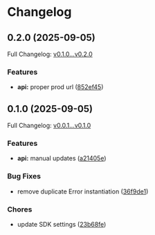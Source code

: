 # Changelog

## 0.2.0 (2025-09-05)

Full Changelog: [v0.1.0...v0.2.0](https://github.com/Munchpass/checkbook/compare/v0.1.0...v0.2.0)

### Features

* **api:** proper prod url ([852ef45](https://github.com/Munchpass/checkbook/commit/852ef45d42120027b854e5ba672766fb4d879898))

## 0.1.0 (2025-09-05)

Full Changelog: [v0.0.1...v0.1.0](https://github.com/Munchpass/checkbook/compare/v0.0.1...v0.1.0)

### Features

* **api:** manual updates ([a21405e](https://github.com/Munchpass/checkbook/commit/a21405eb96e0c58d247c208895ae56fff3caf2ec))


### Bug Fixes

* remove duplicate Error instantiation ([36f9de1](https://github.com/Munchpass/checkbook/commit/36f9de17a12844137d45929ec8317686da6dc437))


### Chores

* update SDK settings ([23b68fe](https://github.com/Munchpass/checkbook/commit/23b68fe31f1a9c69e89d363b9ff2b229d965a68b))
